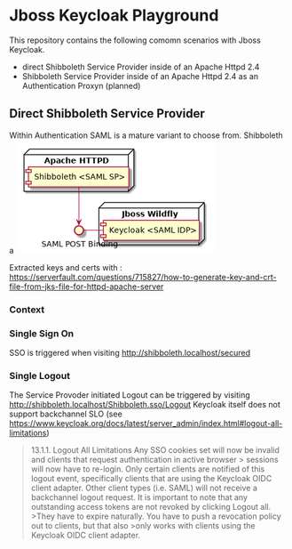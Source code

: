 # Jboss Keycloak Playground

This repository contains the following comomn scenarios with Jboss Keycloak.

*  direct Shibboleth Service Provider inside of an Apache Httpd 2.4
*  Shibboleth Service Provider inside of an Apache Httpd 2.4 as an Authentication Proxyn (planned)



## Direct Shibboleth Service Provider

Within Authentication SAML is a mature variant to choose from. Shibboleth a
![Shibboleth SP](/images/shibbo-sp.png "Shibboleth SP")

Extracted keys and certs with : https://serverfault.com/questions/715827/how-to-generate-key-and-crt-file-from-jks-file-for-httpd-apache-server 

### Context 

### Single Sign On
SSO is triggered when visiting http://shibboleth.localhost/secured
### Single Logout
 The Service Provoder initiated Logout can be triggered by visiting http://shibboleth.localhost/Shibboleth.sso/Logout
 Keycloak itself does not support backchannel SLO (see https://www.keycloak.org/docs/latest/server_admin/index.html#logout-all-limitations)

> 13.1.1. Logout All Limitations
> Any SSO cookies set will now be invalid and clients that request authentication in active browser > sessions will now have to re-login. Only certain clients are notified of this logout event,   specifically clients that are using the Keycloak OIDC client adapter. Other client types (i.e. 
> SAML) will not receive a backchannel logout request.
>It is important to note that any outstanding access tokens are not revoked by clicking Logout all. >They have to expire naturally. You have to push a revocation policy out to clients, but that also >only works with clients using the Keycloak OIDC client adapter.




